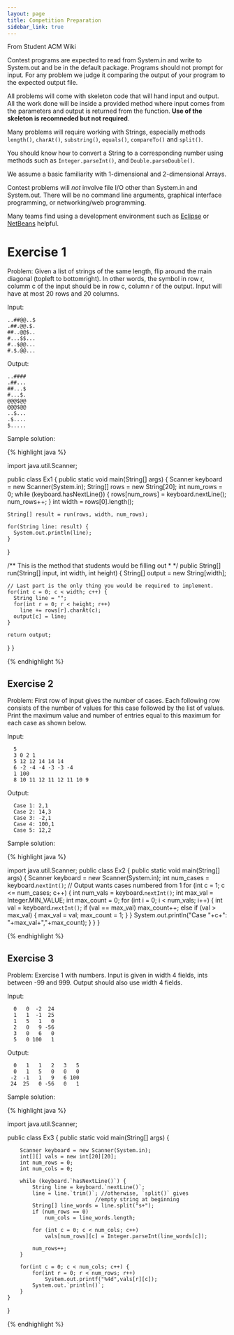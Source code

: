 ```yaml
---
layout: page
title: Competition Preparation
sidebar_link: true
---
```


From Student ACM Wiki

Contest programs are expected to read from System.in and write to System.out and be in the default package. Programs should not prompt for input. For any problem we judge it comparing the output of your program to the expected output file.

All problems will come with skeleton code that will hand input and output. All the work done will be inside a provided method where input comes from the parameters and output is returned from the function. **Use of the skeleton is recomneded but not required**.

Many problems will require working with Strings, especially methods `length()`, `charAt()`, `substring()`, `equals()`, `compareTo()` and `split()`.

You should know how to convert a String to a corresponding number using methods such as `Integer.parseInt()`, and `Double.parseDouble()`.

We assume a basic familiarity with 1-dimensional and 2-dimensional Arrays.

Contest problems will *not* involve file I/O other than System.in and System.out. There will be no command line arguments, graphical interface programming, or networking/web programming.

Many teams find using a development environment such as [Eclipse](http://www.eclipse.org/) or [NetBeans](https://netbeans.org/) helpful.

# Exercise 1

Problem: Given a list of strings of the same length, flip around the main diagonal (topleft to bottomright). In other words, the symbol in row r, columm c of the input should be in row c, column r of the output. Input will have at most 20 rows and 20 columns.

Input:

```Plain
..##@@..$
.##.@@.$.
##..@@$..
#...$$...
#..$@@...
#.$.@@...
```

Output:

```Plain
..####
.##...
##...$
#...$.
@@@$@@
@@@$@@
..$...
.$....
$.....
```

Sample solution:

{% highlight java %}

import java.util.Scanner;

public class Ex1
{
  public static void main(String[] args)
  {
    Scanner keyboard = new Scanner(System.in);
    String[] rows = new String[20];
    int num_rows = 0;
    while (keyboard.hasNextLine()) {
        rows[num_rows] = keyboard.nextLine();
        num_rows++;
    }
    int width = rows[0].length();

    String[] result = run(rows, width, num_rows);

    for(String line: result) {
      System.out.println(line);
    }
  }

  /** This is the method that students would be filling out
   *
   */
  public String[] run(String[] input, int width, int height) {
    String[] output = new String[width];

    // Last part is the only thing you would be required to implement.
    for(int c = 0; c < width; c++) {
      String line = "";
      for(int r = 0; r < height; r++)
        line += rows[r].charAt(c);
      output[c] = line;
    }

    return output;
  }
}

{% endhighlight %}

## Exercise 2

Problem: First row of input gives the number of cases. Each following row consists of the number of values for this case followed by the list of values. Print the maximum value and number of entries equal to this maximum for each case as shown below.

Input:

```Plain
  5
  3 0 2 1
  5 12 12 14 14 14
  6 -2 -4 -4 -3 -3 -4
  1 100
  8 10 11 12 11 12 11 10 9
```

Output:

```Plain
  Case 1: 2,1
  Case 2: 14,3
  Case 3: -2,1
  Case 4: 100,1
  Case 5: 12,2
```

Sample solution:

{% highlight java %}

  import java.util.Scanner;
  public class Ex2
  {
     public static void main(String[] args)
     {
        Scanner keyboard = new Scanner(System.in);
        int num_cases = keyboard.`nextInt()`;
        // Output wants cases numbered from 1
        for (int c = 1; c <= num_cases; c++)
        {
           int num_vals = keyboard.`nextInt()`;
           int max_val = Integer.MIN_VALUE;
           int max_count = 0;
           for (int i = 0; i < num_vals; i++)
           {
              	int val = keyboard.`nextInt()`;
              	if (val == max_val)
                   max_count++;
              	else if (val > max_val)
              	{
                   max_val = val;
                   max_count = 1;
              	}
           }
           System.out.println("Case "+c+": "+max_val+","+max_count);
        }
     }
  }

{% endhighlight %}


## Exercise 3

Problem: Exercise 1 with numbers. Input is given in width 4 fields, ints between -99 and 999. Output should also use width 4 fields.

Input:

```Plain
  0   0  -2  24
  1   1  -1  25
  1   5   1   0
  2   0   9 -56
  3   0   6   0
  5   0 100   1
```

Output:
```Plain
  0   1   1   2   3   5
  0   1   5   0   0   0
 -2  -1   1   9   6 100
 24  25   0 -56   0   1
 ```

Sample solution:

{% highlight java %}

import java.util.Scanner;

public class Ex3 {
    public static void main(String[] args) {

        Scanner keyboard = new Scanner(System.in);
        int[][] vals = new int[20][20];
        int num_rows = 0;
        int num_cols = 0;

        while (keyboard.`hasNextLine()`) {
            String line = keyboard.`nextLine()`;
            line = line.`trim()`; //otherwise, `split()` gives
                                //empty string at beginning
            String[] line_words = line.split("s+");
            if (num_rows == 0)
                num_cols = line_words.length;

            for (int c = 0; c < num_cols; c++)
                vals[num_rows][c] = Integer.parseInt(line_words[c]);

            num_rows++;
        }

        for(int c = 0; c < num_cols; c++) {
            for(int r = 0; r < num_rows; r++)
                System.out.printf("%4d",vals[r][c]);
            System.out.`println()`;
        }
    }
}

{% endhighlight %}

